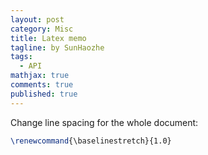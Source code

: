 ```yaml
---
layout: post
category: Misc   
title: Latex memo 
tagline: by SunHaozhe
tags: 
  - API  
mathjax: true
comments: true
published: true
---
```


Change line spacing for the whole document:

```latex
\renewcommand{\baselinestretch}{1.0}
```













